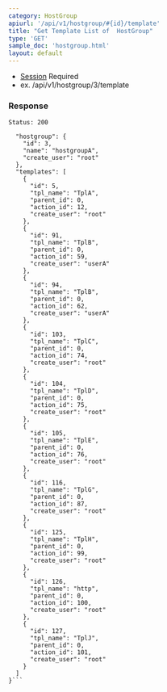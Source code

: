 ```yaml
---
category: HostGroup
apiurl: '/api/v1/hostgroup/#{id}/template'
title: "Get Template List of  HostGroup"
type: 'GET'
sample_doc: 'hostgroup.html'
layout: default
---
```


* [Session](#/authentication) Required
* ex. /api/v1/hostgroup/3/template

### Response

```Status: 200```
```{
  "hostgroup": {
    "id": 3,
    "name": "hostgroupA",
    "create_user": "root"
  },
  "templates": [
    {
      "id": 5,
      "tpl_name": "TplA",
      "parent_id": 0,
      "action_id": 12,
      "create_user": "root"
    },
    {
      "id": 91,
      "tpl_name": "TplB",
      "parent_id": 0,
      "action_id": 59,
      "create_user": "userA"
    },
    {
      "id": 94,
      "tpl_name": "TplB",
      "parent_id": 0,
      "action_id": 62,
      "create_user": "userA"
    },
    {
      "id": 103,
      "tpl_name": "TplC",
      "parent_id": 0,
      "action_id": 74,
      "create_user": "root"
    },
    {
      "id": 104,
      "tpl_name": "TplD",
      "parent_id": 0,
      "action_id": 75,
      "create_user": "root"
    },
    {
      "id": 105,
      "tpl_name": "TplE",
      "parent_id": 0,
      "action_id": 76,
      "create_user": "root"
    },
    {
      "id": 116,
      "tpl_name": "TplG",
      "parent_id": 0,
      "action_id": 87,
      "create_user": "root"
    },
    {
      "id": 125,
      "tpl_name": "TplH",
      "parent_id": 0,
      "action_id": 99,
      "create_user": "root"
    },
    {
      "id": 126,
      "tpl_name": "http",
      "parent_id": 0,
      "action_id": 100,
      "create_user": "root"
    },
    {
      "id": 127,
      "tpl_name": "TplJ",
      "parent_id": 0,
      "action_id": 101,
      "create_user": "root"
    }
  ]
}```
